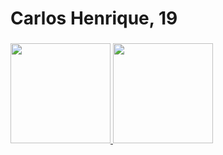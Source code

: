 # Carlos Henrique, 19

###

<div>
  <a href="https://github.com/automatedgothicat">
  <img height="160em" src="https://github-readme-stats.vercel.app/api?username=automatedgothicat&show_icons=true&theme=dark&include_all_commits=true&count_private=true"/>
  <img height="160em" src="https://github-readme-stats.vercel.app/api/top-langs/?username=automatedgothicat&layout=compact&langs_count=16&theme=dark&count_private=true"/>
<div>
